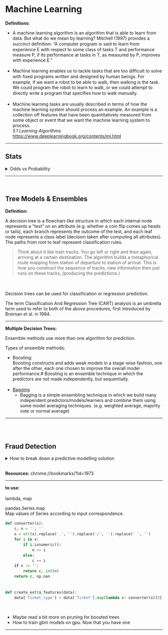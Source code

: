 
# Machine Learning

**Definitions**:

- A machine learning algorithm is an algorithm that is able to learn from data. But what do we mean by learning? Mitchell (1997) provides a succinct deﬁnition: “A computer program is said to learn from experience E with respect to some class of tasks T and performance measure P, if its performance at tasks in T, as measured by P, improves with experience E.” <br> <br>
- Machine learning enables us to tackle tasks that are too difficult to solve with ﬁxed programs written and designed by human beings.  For example, if we want a robot to be able to walk, then walking is the task. We could program the robot to learn to walk, or we could attempt to directly write a program that speciﬁes how to walk manually. <br><br>
- Machine learning tasks are usually described in terms of how the machine learning system should process an example. An example is a collection off features that have been quantitatively measured from some object or event that we want the machine learning system to process.
  <br>*5.1 Learning Algorithms* <https://www.deeplearningbook.org/contents/ml.html>
  
---

## Stats

<details>
  <summary>Odds vs Probability</summary>
  
[Odds vs Probability](https://www.youtube.com/watch?v=ARfXDSkQf1Y)
![Odds vs Probability](images/1.png)<br>
Above odds, below probability.<br>
![Odds vs Probability](images/2.png)
<br>
From probability to odds: <br>
0.625/0.375
<br>
</details>

---
<br>

## Tree Models & Ensembles

**Definition:**

A decision tree is a flowchart-like structure in which each internal node represents a "test" on an attribute (e.g. whether a coin flip comes up heads or tails), each branch represents the outcome of the test, and each leaf node represents a class label (decision taken after computing all attributes). The paths from root to leaf represent classification rules.

> Think about it like train tracks. You go left or right and then again, arriving at a certain destination. The algorithm builds a metaphorical route mapping from station of departure to station of arrival. This is how you construct the sequence of tracks, new information then just runs on these tracks, (producing the predictions.)

<br>
<br>
Decision trees can be used for classification or regression prediction.

The term Classification And Regression Tree (CART) analysis is an umbrella term used to refer to both of the above procedures, first introduced by Breiman et al. in 1984.

---

**Multiple Decision Trees:**

Ensemble methods use more than one algorithm for prediction.

Types of ensemble methods:

- Boosting: <br>
    Boosting constructs and adds weak models in a stage-wise fashion, one after the other, each one chosen to improve the overall model performance.#
    Boosting is an ensemble technique in which the predictors are not made independently, but sequentially.
  <br><br>
- [Bagging](https://blog.mlreview.com/gradient-boosting-from-scratch-1e317ae4587d)
  - Bagging is a simple ensembling technique in which we build many independent predictors/models/learners and combine them using some model averaging techniques. (e.g. weighted average, majority vote or normal average)

---

<br>

<br>

## Fraud Detection

<details>
  <summary>How to break down a predictive modelling solution</summary>
  
<https://www.youtube.com/watch?v=Mssq4KvSWZM&ab_channel=DataScienceJay>
<https://www.interviewquery.com/questions/decision-tree-evaluation>

<br>

Let’s say you work as a data scientist at a bank.

You are tasked with building a decision tree model to predict if a borrower will pay back a personal loan they are taking out.

How would you evaluate whether using a decision tree algorithm is the correct model for the problem?

Let’s say you move forward with the decision tree model. How would you evaluate the performance of the model before deployment and after?

1. Context:
    - Determine banks objective: Growth vs profitability
        <br> (If 1 is pay backs loan and 0 is doesn't pay back loan.)
        - Growth: < 0.50% [decision threshold](Less confident of payback)
        - Profitability: > 0.50% (decision threshold) [More confident of payback]

2. Target Metric
    - How accurate is the current verison of the decision tree?
    - Baseline model
    - Imbalanced dataset (Absolute accuracy is bad measure):
        - Precision - Recall AUC score
        - F1 Score (Harmonic mean between Precision - Recall)
        - Accuracy:
            1. i.e. 95%
            2. 97% (+2% absolute or 2/95 +2.1% relative accuracy improvement)
            [This might be useful for explaining model accuracy to business. "We've achieved a x% improvement on the baseline model/pre existing model"]

3. [Solution](https://youtu.be/Mssq4KvSWZM?list=LL&t=476)
    - Interpretability
    - Volume of historical data
    - Requirement in production
    - Accuracy

</details>
<br>

**Resources:**
chrome://bookmarks/?id=1973

---
**to use**: <Br><Br>
lambda, map

pandas.Series.map
<Br>
Map values of Series according to input correspondence.

```python
def converter(x):
    c, n = '', ''
    x = str(x).replace('.', '').replace('/', '').replace(' ', '')
    for i in x:
        if i.isnumeric():
            n += i
        else:
            c += i
    if n != '':
        return c, int(n)
    return c, np.nan


def create_extra_features(data):
    data['Ticket_type'] = data['Ticket'].map(lambda x: converter(x)[0])
```

<br>

- Maybe read a bit more on pruning for boosted trees
- How to train gbm models on gpu. Now that you have one

---
